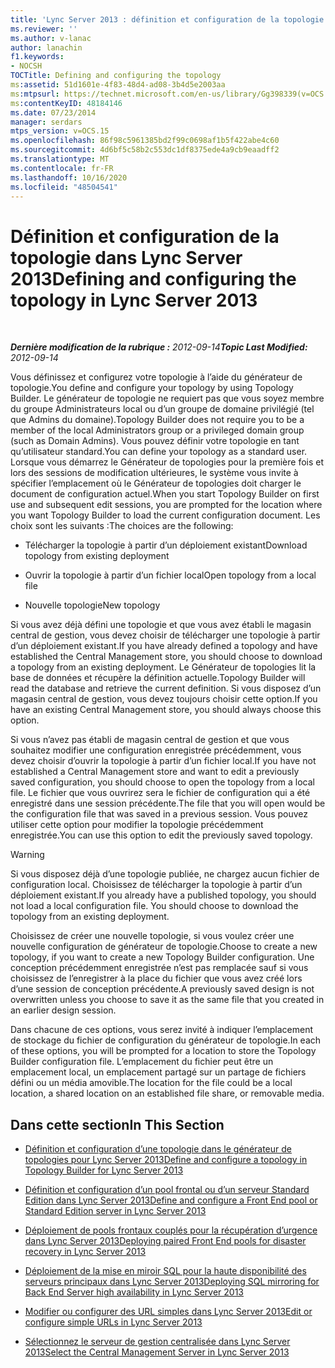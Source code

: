 ```yaml
---
title: 'Lync Server 2013 : définition et configuration de la topologie'
ms.reviewer: ''
ms.author: v-lanac
author: lanachin
f1.keywords:
- NOCSH
TOCTitle: Defining and configuring the topology
ms:assetid: 51d1601e-4f83-48d4-ad08-3b4d5e2003aa
ms:mtpsurl: https://technet.microsoft.com/en-us/library/Gg398339(v=OCS.15)
ms:contentKeyID: 48184146
ms.date: 07/23/2014
manager: serdars
mtps_version: v=OCS.15
ms.openlocfilehash: 86f98c5961385bd2f99c0698af1b5f422abe4c60
ms.sourcegitcommit: 4d6bf5c58b2c553dc1df8375ede4a9cb9eaadff2
ms.translationtype: MT
ms.contentlocale: fr-FR
ms.lasthandoff: 10/16/2020
ms.locfileid: "48504541"
---
```

# <a name="defining-and-configuring-the-topology-in-lync-server-2013"></a><span data-ttu-id="3751b-102">Définition et configuration de la topologie dans Lync Server 2013</span><span class="sxs-lookup"><span data-stu-id="3751b-102">Defining and configuring the topology in Lync Server 2013</span></span>

<div data-xmlns="http://www.w3.org/1999/xhtml">

<div class="topic" data-xmlns="http://www.w3.org/1999/xhtml" data-msxsl="urn:schemas-microsoft-com:xslt" data-cs="https://msdn.microsoft.com/">

<div data-asp="https://msdn2.microsoft.com/asp">



</div>

<div id="mainSection">

<div id="mainBody">

<span> </span>

<span data-ttu-id="3751b-103">_**Dernière modification de la rubrique :** 2012-09-14_</span><span class="sxs-lookup"><span data-stu-id="3751b-103">_**Topic Last Modified:** 2012-09-14_</span></span>

<span data-ttu-id="3751b-104">Vous définissez et configurez votre topologie à l’aide du générateur de topologie.</span><span class="sxs-lookup"><span data-stu-id="3751b-104">You define and configure your topology by using Topology Builder.</span></span> <span data-ttu-id="3751b-105">Le générateur de topologie ne requiert pas que vous soyez membre du groupe Administrateurs local ou d’un groupe de domaine privilégié (tel que Admins du domaine).</span><span class="sxs-lookup"><span data-stu-id="3751b-105">Topology Builder does not require you to be a member of the local Administrators group or a privileged domain group (such as Domain Admins).</span></span> <span data-ttu-id="3751b-106">Vous pouvez définir votre topologie en tant qu’utilisateur standard.</span><span class="sxs-lookup"><span data-stu-id="3751b-106">You can define your topology as a standard user.</span></span> <span data-ttu-id="3751b-107">Lorsque vous démarrez le Générateur de topologies pour la première fois et lors des sessions de modification ultérieures, le système vous invite à spécifier l’emplacement où le Générateur de topologies doit charger le document de configuration actuel.</span><span class="sxs-lookup"><span data-stu-id="3751b-107">When you start Topology Builder on first use and subsequent edit sessions, you are prompted for the location where you want Topology Builder to load the current configuration document.</span></span> <span data-ttu-id="3751b-108">Les choix sont les suivants :</span><span class="sxs-lookup"><span data-stu-id="3751b-108">The choices are the following:</span></span>

  - <span data-ttu-id="3751b-109">Télécharger la topologie à partir d’un déploiement existant</span><span class="sxs-lookup"><span data-stu-id="3751b-109">Download topology from existing deployment</span></span>

  - <span data-ttu-id="3751b-110">Ouvrir la topologie à partir d’un fichier local</span><span class="sxs-lookup"><span data-stu-id="3751b-110">Open topology from a local file</span></span>

  - <span data-ttu-id="3751b-111">Nouvelle topologie</span><span class="sxs-lookup"><span data-stu-id="3751b-111">New topology</span></span>

<span data-ttu-id="3751b-112">Si vous avez déjà défini une topologie et que vous avez établi le magasin central de gestion, vous devez choisir de télécharger une topologie à partir d’un déploiement existant.</span><span class="sxs-lookup"><span data-stu-id="3751b-112">If you have already defined a topology and have established the Central Management store, you should choose to download a topology from an existing deployment.</span></span> <span data-ttu-id="3751b-113">Le Générateur de topologies lit la base de données et récupère la définition actuelle.</span><span class="sxs-lookup"><span data-stu-id="3751b-113">Topology Builder will read the database and retrieve the current definition.</span></span> <span data-ttu-id="3751b-114">Si vous disposez d’un magasin central de gestion, vous devez toujours choisir cette option.</span><span class="sxs-lookup"><span data-stu-id="3751b-114">If you have an existing Central Management store, you should always choose this option.</span></span>

<span data-ttu-id="3751b-115">Si vous n’avez pas établi de magasin central de gestion et que vous souhaitez modifier une configuration enregistrée précédemment, vous devez choisir d’ouvrir la topologie à partir d’un fichier local.</span><span class="sxs-lookup"><span data-stu-id="3751b-115">If you have not established a Central Management store and want to edit a previously saved configuration, you should choose to open the topology from a local file.</span></span> <span data-ttu-id="3751b-116">Le fichier que vous ouvrirez sera le fichier de configuration qui a été enregistré dans une session précédente.</span><span class="sxs-lookup"><span data-stu-id="3751b-116">The file that you will open would be the configuration file that was saved in a previous session.</span></span> <span data-ttu-id="3751b-117">Vous pouvez utiliser cette option pour modifier la topologie précédemment enregistrée.</span><span class="sxs-lookup"><span data-stu-id="3751b-117">You can use this option to edit the previously saved topology.</span></span>

<div>


> [!WARNING]  
> <span data-ttu-id="3751b-p104">Si vous disposez déjà d’une topologie publiée, ne chargez aucun fichier de configuration local. Choisissez de télécharger la topologie à partir d’un déploiement existant.</span><span class="sxs-lookup"><span data-stu-id="3751b-p104">If you already have a published topology, you should not load a local configuration file. You should choose to download the topology from an existing deployment.</span></span>



</div>

<span data-ttu-id="3751b-120">Choisissez de créer une nouvelle topologie, si vous voulez créer une nouvelle configuration de générateur de topologie.</span><span class="sxs-lookup"><span data-stu-id="3751b-120">Choose to create a new topology, if you want to create a new Topology Builder configuration.</span></span> <span data-ttu-id="3751b-121">Une conception précédemment enregistrée n’est pas remplacée sauf si vous choisissez de l’enregistrer à la place du fichier que vous avez créé lors d’une session de conception précédente.</span><span class="sxs-lookup"><span data-stu-id="3751b-121">A previously saved design is not overwritten unless you choose to save it as the same file that you created in an earlier design session.</span></span>

<span data-ttu-id="3751b-122">Dans chacune de ces options, vous serez invité à indiquer l’emplacement de stockage du fichier de configuration du générateur de topologie.</span><span class="sxs-lookup"><span data-stu-id="3751b-122">In each of these options, you will be prompted for a location to store the Topology Builder configuration file.</span></span> <span data-ttu-id="3751b-123">L’emplacement du fichier peut être un emplacement local, un emplacement partagé sur un partage de fichiers défini ou un média amovible.</span><span class="sxs-lookup"><span data-stu-id="3751b-123">The location for the file could be a local location, a shared location on an established file share, or removable media.</span></span>

<div>

## <a name="in-this-section"></a><span data-ttu-id="3751b-124">Dans cette section</span><span class="sxs-lookup"><span data-stu-id="3751b-124">In This Section</span></span>

  - [<span data-ttu-id="3751b-125">Définition et configuration d’une topologie dans le générateur de topologies pour Lync Server 2013</span><span class="sxs-lookup"><span data-stu-id="3751b-125">Define and configure a topology in Topology Builder for Lync Server 2013</span></span>](lync-server-2013-define-and-configure-a-topology-in-topology-builder.md)

  - [<span data-ttu-id="3751b-126">Définition et configuration d’un pool frontal ou d’un serveur Standard Edition dans Lync Server 2013</span><span class="sxs-lookup"><span data-stu-id="3751b-126">Define and configure a Front End pool or Standard Edition server in Lync Server 2013</span></span>](lync-server-2013-define-and-configure-a-front-end-pool-or-standard-edition-server.md)

  - [<span data-ttu-id="3751b-127">Déploiement de pools frontaux couplés pour la récupération d’urgence dans Lync Server 2013</span><span class="sxs-lookup"><span data-stu-id="3751b-127">Deploying paired Front End pools for disaster recovery in Lync Server 2013</span></span>](lync-server-2013-deploying-paired-front-end-pools-for-disaster-recovery.md)

  - [<span data-ttu-id="3751b-128">Déploiement de la mise en miroir SQL pour la haute disponibilité des serveurs principaux dans Lync Server 2013</span><span class="sxs-lookup"><span data-stu-id="3751b-128">Deploying SQL mirroring for Back End Server high availability in Lync Server 2013</span></span>](lync-server-2013-deploying-sql-mirroring-for-back-end-server-high-availability.md)

  - [<span data-ttu-id="3751b-129">Modifier ou configurer des URL simples dans Lync Server 2013</span><span class="sxs-lookup"><span data-stu-id="3751b-129">Edit or configure simple URLs in Lync Server 2013</span></span>](lync-server-2013-edit-or-configure-simple-urls.md)

  - [<span data-ttu-id="3751b-130">Sélectionnez le serveur de gestion centralisée dans Lync Server 2013</span><span class="sxs-lookup"><span data-stu-id="3751b-130">Select the Central Management Server in Lync Server 2013</span></span>](lync-server-2013-select-the-central-management-server.md)

</div>

</div>

<span> </span>

</div>

</div>

</div>

